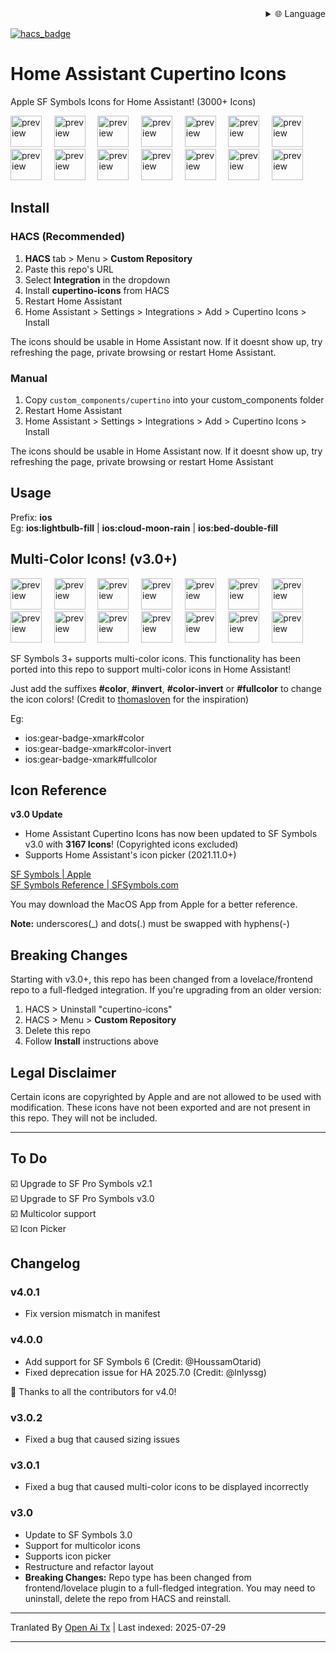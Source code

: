 
<div align="right">
  <details>
    <summary >🌐 Language</summary>
    <div>
      <div align="center">
        <a href="https://openaitx.github.io/view.html?user=menahishayan&project=HomeAssistant-Cupertino-Icons&lang=en">English</a>
        | <a href="https://openaitx.github.io/view.html?user=menahishayan&project=HomeAssistant-Cupertino-Icons&lang=zh-CN">简体中文</a>
        | <a href="https://openaitx.github.io/view.html?user=menahishayan&project=HomeAssistant-Cupertino-Icons&lang=zh-TW">繁體中文</a>
        | <a href="https://openaitx.github.io/view.html?user=menahishayan&project=HomeAssistant-Cupertino-Icons&lang=ja">日本語</a>
        | <a href="https://openaitx.github.io/view.html?user=menahishayan&project=HomeAssistant-Cupertino-Icons&lang=ko">한국어</a>
        | <a href="https://openaitx.github.io/view.html?user=menahishayan&project=HomeAssistant-Cupertino-Icons&lang=hi">हिन्दी</a>
        | <a href="https://openaitx.github.io/view.html?user=menahishayan&project=HomeAssistant-Cupertino-Icons&lang=th">ไทย</a>
        | <a href="https://openaitx.github.io/view.html?user=menahishayan&project=HomeAssistant-Cupertino-Icons&lang=fr">Français</a>
        | <a href="https://openaitx.github.io/view.html?user=menahishayan&project=HomeAssistant-Cupertino-Icons&lang=de">Deutsch</a>
        | <a href="https://openaitx.github.io/view.html?user=menahishayan&project=HomeAssistant-Cupertino-Icons&lang=es">Español</a>
        | <a href="https://openaitx.github.io/view.html?user=menahishayan&project=HomeAssistant-Cupertino-Icons&lang=it">Italiano</a>
        | <a href="https://openaitx.github.io/view.html?user=menahishayan&project=HomeAssistant-Cupertino-Icons&lang=ru">Русский</a>
        | <a href="https://openaitx.github.io/view.html?user=menahishayan&project=HomeAssistant-Cupertino-Icons&lang=pt">Português</a>
        | <a href="https://openaitx.github.io/view.html?user=menahishayan&project=HomeAssistant-Cupertino-Icons&lang=nl">Nederlands</a>
        | <a href="https://openaitx.github.io/view.html?user=menahishayan&project=HomeAssistant-Cupertino-Icons&lang=pl">Polski</a>
        | <a href="https://openaitx.github.io/view.html?user=menahishayan&project=HomeAssistant-Cupertino-Icons&lang=ar">العربية</a>
        | <a href="https://openaitx.github.io/view.html?user=menahishayan&project=HomeAssistant-Cupertino-Icons&lang=fa">فارسی</a>
        | <a href="https://openaitx.github.io/view.html?user=menahishayan&project=HomeAssistant-Cupertino-Icons&lang=tr">Türkçe</a>
        | <a href="https://openaitx.github.io/view.html?user=menahishayan&project=HomeAssistant-Cupertino-Icons&lang=vi">Tiếng Việt</a>
        | <a href="https://openaitx.github.io/view.html?user=menahishayan&project=HomeAssistant-Cupertino-Icons&lang=id">Bahasa Indonesia</a>
        | <a href="https://openaitx.github.io/view.html?user=menahishayan&project=HomeAssistant-Cupertino-Icons&lang=as">অসমীয়া</
      </div>
    </div>
  </details>
</div>

[![hacs_badge](https://img.shields.io/badge/HACS-Custom-orange.svg)](https://github.com/hacs/integration)

# Home Assistant Cupertino Icons
Apple SF Symbols Icons for Home Assistant! (3000+ Icons)

<div style="display: inline-block;">
<img src="https://github.com/menahishayan/HomeAssistant-Cupertino-Icons/blob/build-tools/readme-preview/house.svg" alt="preview"  width="50"/>
  &nbsp;&nbsp;&nbsp;
<img src="https://github.com/menahishayan/HomeAssistant-Cupertino-Icons/blob/build-tools/readme-preview/lightbulb_fill.svg" alt="preview"  width="50"/>
  &nbsp;&nbsp;&nbsp;
<img src="https://github.com/menahishayan/HomeAssistant-Cupertino-Icons/blob/build-tools/readme-preview/lightbulb.svg" alt="preview"  width="50"/>
  &nbsp;&nbsp;&nbsp;
<img src="https://github.com/menahishayan/HomeAssistant-Cupertino-Icons/blob/build-tools/readme-preview/alarm.svg" alt="preview" width="50"/>
  &nbsp;&nbsp;&nbsp;
<img src="https://github.com/menahishayan/HomeAssistant-Cupertino-Icons/blob/build-tools/readme-preview/app_badge_fill.svg" alt="preview"  width="50"/>
  &nbsp;&nbsp;&nbsp;
<img src="https://github.com/menahishayan/HomeAssistant-Cupertino-Icons/blob/build-tools/readme-preview/battery_25.svg" alt="preview"  width="50"/>
  &nbsp;&nbsp;&nbsp;
<img src="https://github.com/menahishayan/HomeAssistant-Cupertino-Icons/blob/build-tools/readme-preview/bed_double_fill.svg" alt="preview"  width="50"/>
  <br/>
<img src="https://github.com/menahishayan/HomeAssistant-Cupertino-Icons/blob/build-tools/readme-preview/camera_fill.svg" alt="preview"  width="50"/>
  &nbsp;&nbsp;&nbsp;
<img src="https://github.com/menahishayan/HomeAssistant-Cupertino-Icons/blob/build-tools/readme-preview/cloud_moon_rain.svg" alt="preview"  width="50"/>
  &nbsp;&nbsp;&nbsp;
<img src="https://github.com/menahishayan/HomeAssistant-Cupertino-Icons/blob/build-tools/readme-preview/cloud_sun.svg" alt="preview"  width="50"/>
  &nbsp;&nbsp;&nbsp;
<img src="https://github.com/menahishayan/HomeAssistant-Cupertino-Icons/blob/build-tools/readme-preview/moon_stars.svg" alt="preview"  width="50"/>
  &nbsp;&nbsp;&nbsp;
<img src="https://github.com/menahishayan/HomeAssistant-Cupertino-Icons/blob/build-tools/readme-preview/moon_zzz_fill.svg" alt="preview"  width="50"/>
  &nbsp;&nbsp;&nbsp;
<img src="https://github.com/menahishayan/HomeAssistant-Cupertino-Icons/blob/build-tools/readme-preview/person_crop_circle_badge_checkmark.svg" alt="preview"  width="50"/>
  &nbsp;&nbsp;&nbsp;
<img src="https://github.com/menahishayan/HomeAssistant-Cupertino-Icons/blob/build-tools/readme-preview/speaker_2_fill.svg" alt="preview"  width="50"/>
</div>

## Install
### HACS (Recommended)
1. **HACS** tab > Menu > **Custom Repository**
4. Paste this repo's URL
5. Select **Integration** in the dropdown
6. Install **cupertino-icons** from HACS
7. Restart Home Assistant
8. Home Assistant > Settings > Integrations > Add > Cupertino Icons > Install

The icons should be usable in Home Assistant now. If it doesnt show up, try refreshing the page, private browsing or restart Home Assistant.

### Manual
1. Copy `custom_components/cupertino` into your custom_components folder
7. Restart Home Assistant
8. Home Assistant > Settings > Integrations > Add > Cupertino Icons > Install
  
The icons should be usable in Home Assistant now. If it doesnt show up, try refreshing the page, private browsing or restart Home Assistant

## Usage
Prefix: **ios**  
Eg: **ios:lightbulb-fill** | **ios:cloud-moon-rain** | **ios:bed-double-fill**

## Multi-Color Icons! (v3.0+)
<div style="display: inline-block;">
<img src="https://github.com/menahishayan/HomeAssistant-Cupertino-Icons/blob/build-tools/readme-preview/gear-badge-xmark.svg" alt="preview"  width="50"/>
  &nbsp;&nbsp;&nbsp;
<img src="https://github.com/menahishayan/HomeAssistant-Cupertino-Icons/blob/build-tools/readme-preview/antenna-radiowaves-left-and-right-circle-fill.svg" alt="preview"  width="50"/>
  &nbsp;&nbsp;&nbsp;
<img src="https://github.com/menahishayan/HomeAssistant-Cupertino-Icons/blob/build-tools/readme-preview/aqi-high.svg" alt="preview"  width="50"/>
  &nbsp;&nbsp;&nbsp;
<img src="https://github.com/menahishayan/HomeAssistant-Cupertino-Icons/blob/build-tools/readme-preview/clock-badge-exclamationmark-fill.svg" alt="preview" width="50"/>
  &nbsp;&nbsp;&nbsp;
<img src="https://github.com/menahishayan/HomeAssistant-Cupertino-Icons/blob/build-tools/readme-preview/circle-hexagongrid-fill.svg" alt="preview"  width="50"/>
  &nbsp;&nbsp;&nbsp;
<img src="https://github.com/menahishayan/HomeAssistant-Cupertino-Icons/blob/build-tools/readme-preview/drop-circle-fill.svg" alt="preview"  width="50"/>
  &nbsp;&nbsp;&nbsp;
<img src="https://github.com/menahishayan/HomeAssistant-Cupertino-Icons/blob/build-tools/readme-preview/eye-trianglebadge-exclamationmark-fill.svg" alt="preview"  width="50"/>
  <br/>
<img src="https://github.com/menahishayan/HomeAssistant-Cupertino-Icons/blob/build-tools/readme-preview/desktopcomputer-trianglebadge-exclamationmark.svg" alt="preview"  width="50"/>
  &nbsp;&nbsp;&nbsp;
<img src="https://github.com/menahishayan/HomeAssistant-Cupertino-Icons/blob/build-tools/readme-preview/fork-knife-circle-fill.svg" alt="preview"  width="50"/>
  &nbsp;&nbsp;&nbsp;
<img src="https://github.com/menahishayan/HomeAssistant-Cupertino-Icons/blob/build-tools/readme-preview/gear-badge-questionmark.svg" alt="preview"  width="50"/>
  &nbsp;&nbsp;&nbsp;
<img src="https://github.com/menahishayan/HomeAssistant-Cupertino-Icons/blob/build-tools/readme-preview/bed-double-circle-fill.svg" alt="preview"  width="50"/>
  &nbsp;&nbsp;&nbsp;
<img src="https://github.com/menahishayan/HomeAssistant-Cupertino-Icons/blob/build-tools/readme-preview/delete-backward-fill.svg" alt="preview"  width="50"/>
  &nbsp;&nbsp;&nbsp;
<img src="https://github.com/menahishayan/HomeAssistant-Cupertino-Icons/blob/build-tools/readme-preview/gear-badge-questionmark.svg" alt="preview"  width="50"/>
  &nbsp;&nbsp;&nbsp;
<img src="https://github.com/menahishayan/HomeAssistant-Cupertino-Icons/blob/build-tools/readme-preview/waveform-badge-plus.svg" alt="preview"  width="50"/>
</div>


SF Symbols 3+ supports multi-color icons. This functionality has been ported into this repo to support multi-color icons in Home Assistant!  

Just add the suffixes **#color**, **#invert**, **#color-invert** or **#fullcolor** to change the icon colors! (Credit to [thomasloven](https://github.com/thomasloven/hass-fontawesome) for the inspiration)

Eg:
 - ios:gear-badge-xmark#color
 - ios:gear-badge-xmark#color-invert
 - ios:gear-badge-xmark#fullcolor

## Icon Reference

**v3.0 Update**  
 - Home Assistant Cupertino Icons has now been updated to SF Symbols v3.0 with **3167 Icons**! (Copyrighted icons excluded)
 - Supports Home Assistant's icon picker (2021.11.0+)

[SF Symbols | Apple](https://developer.apple.com/sf-symbols/)  
[SF Symbols Reference | SFSymbols.com](https://sfsymbols.com)

You may download the MacOS App from Apple for a better reference.

**Note:** underscores(\_) and dots(.) must be swapped with hyphens(-)  

## Breaking Changes
Starting with v3.0+, this repo has been changed from a lovelace/frontend repo to a full-fledged integration. If you're upgrading from an older version:
1. HACS > Uninstall "cupertino-icons"
2. HACS > Menu > **Custom Repository**
3. Delete this repo
4. Follow **Install** instructions above

## Legal Disclaimer
Certain icons are copyrighted by Apple and are not allowed to be used with modification. These icons have not been exported and are not present in this repo. They will not be included.

<hr/>

## To Do
☑️ Upgrade to SF Pro Symbols v2.1  
☑️ Upgrade to SF Pro Symbols v3.0  
☑️ Multicolor support  
☑️ Icon Picker  

## Changelog

### v4.0.1
 - Fix version mismatch in manifest

### v4.0.0
 - Add support for SF Symbols 6 (Credit: @HoussamOtarid)
 - Fixed deprecation issue for HA 2025.7.0 (Credit: @lnlyssg)

🎉 Thanks to all the contributors for v4.0!

### v3.0.2
 - Fixed a bug that caused sizing issues

### v3.0.1
 - Fixed a bug that caused multi-color icons to be displayed incorrectly

### v3.0
 - Update to SF Symbols 3.0
 - Support for multicolor icons
 - Supports icon picker
 - Restructure and refactor layout
 - **Breaking Changes:** Repo type has been changed from frontend/lovelace plugin to a full-fledged integration. You may need to uninstall, delete the repo from HACS and reinstall.


---

Tranlated By [Open Ai Tx](https://github.com/OpenAiTx/OpenAiTx) | Last indexed: 2025-07-29

---